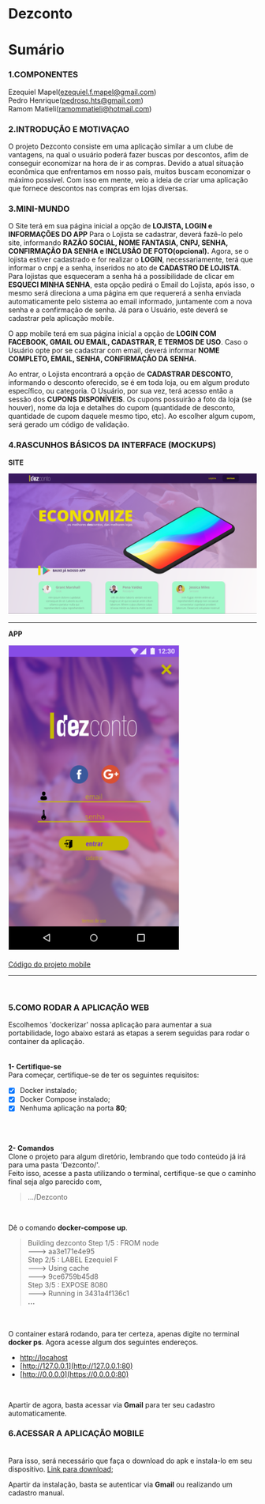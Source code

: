 # Dezconto

# Sumário

### 1.COMPONENTES<br>
Ezequiel Mapel(ezequiel.f.mapel@gmail.com)<br> 
Pedro Henrique(pedroso.hts@gmail.com)<br>
Ramom Matieli(ramommatieli@hotmail.com)<br>

### 2.INTRODUÇÃO E MOTIVAÇAO<br>
O projeto Dezconto consiste em uma aplicação similar a um clube de vantagens, na qual o usuário poderá fazer buscas por descontos, afim de conseguir economizar na hora de ir as compras. Devido a atual situação econômica que enfrentamos em nosso país, muitos buscam economizar o máximo possível. Com isso em mente, veio a ideia de criar uma aplicação que fornece descontos nas compras em lojas diversas. <br>

### 3.MINI-MUNDO<br>

O Site terá em sua página inicial a opção de **LOJISTA, LOGIN e INFORMAÇÕES DO APP** Para o Lojista se cadastrar, deverá fazê-lo pelo site, informando **RAZÃO SOCIAL, NOME FANTASIA, CNPJ, SENHA, CONFIRMAÇÃO DA SENHA e INCLUSÃO DE FOTO(opcional).** Agora, se o lojista estiver cadastrado e for realizar o **LOGIN**, necessariamente, terá que informar o cnpj e a senha, inseridos no ato de **CADASTRO DE LOJISTA**. Para lojistas que esqueceram a senha há a possibilidade de clicar em **ESQUECI MINHA SENHA**, esta opção pedirá o Email do Lojista, após isso, o mesmo será direciona a uma página em que requererá a senha enviada automaticamente pelo sistema ao email informado, juntamente com a nova senha e a confirmação de senha. Já para o Usuário, este deverá se cadastrar pela aplicação mobile.

O app mobile terá em sua página inicial a opção de **LOGIN COM FACEBOOK, GMAIL OU EMAIL, CADASTRAR, E TERMOS DE USO**. Caso o Usuário opte por se cadastrar com email, deverá informar **NOME COMPLETO, EMAIL, SENHA, CONFIRMAÇÃO DA SENHA.**

Ao entrar, o Lojista encontrará a opção de **CADASTRAR DESCONTO**, informando o desconto oferecido, se é em toda loja, ou em algum produto específico, ou categoria. O Usuário, por sua vez, terá acesso então a sessão dos **CUPONS DISPONÍVEIS**. Os cupons possuirão a foto da loja (se houver), nome da loja e detalhes do cupom (quantidade de desconto, quantidade de cupom daquele mesmo tipo, etc). Ao escolher algum cupom, será gerado um código de validação.

### 4.RASCUNHOS BÁSICOS DA INTERFACE (MOCKUPS)<br>

**SITE**

![Alt text](https://github.com/Ramom-Matieli17/DezcontoApp/blob/master/prints/Desconto-site.png)
<hr>

**APP**

![Alt text](https://github.com/Ramom-Matieli17/DezcontoApp/blob/master/prints/Dezconto-app.PNG)
<br><br>
[Código do projeto mobile](https://github.com/ezequielmapel/Dezconto/tree/dev)
<hr><br>

### 5.COMO RODAR A APLICAÇÃO WEB <br>
Escolhemos 'dockerizar' nossa aplicação para aumentar a sua portabilidade, logo abaixo estará as etapas a serem seguidas para rodar o container da aplicação.
<br><br><br>
**1- Certifique-se**<br>
  Para começar, certifique-se de ter os seguintes requisitos:<br>
  - [x] Docker instalado;
  - [x] Docker Compose instalado;
  - [x] Nenhuma aplicação na porta **80**;
 
 <br><br>
 
 **2- Comandos**<br>
 Clone o projeto para algum diretório, lembrando que todo conteúdo já irá para uma pasta 'Dezconto/<resto-dos-arquivos>'.
 <br> Feito isso, acesse a pasta utilizando o terminal, certifique-se que o caminho final seja algo parecido com,
  > .../Dezconto
  <br>
 
 Dê o comando **docker-compose up**.
  > Building dezconto
   > Step 1/5 : FROM node<br>
    ---> aa3e171e4e95<br>
    Step 2/5 : LABEL Ezequiel F<br>
    ---> Using cache<br>
    ---> 9ce6759b45d8<br>
    Step 3/5 : EXPOSE 8080<br>
    ---> Running in 3431a4f136c1<br>
    **...**
    
 <br><br>
 O container estará rodando, para ter certeza, apenas digite no terminal **docker ps**.
 Agora acesse algum dos seguintes endereços.<br>
  * [http://locahost](http://localhost:80)
  * [http://127.0.0.1](http://127.0.0.1:80)
  * [http://0.0.0.0](https://0.0.0.0:80)
  
  <br>
  
Apartir de agora, basta acessar via **Gmail** para ter seu cadastro automaticamente.

### 6.ACESSAR A APLICAÇÃO MOBILE<br><br>
Para isso, será necessário que faça o download do apk e instala-lo em seu dispositivo.
[Link para download](http://google.com);

Apartir da instalação, basta se autenticar via **Gmail** ou realizando um cadastro manual.
